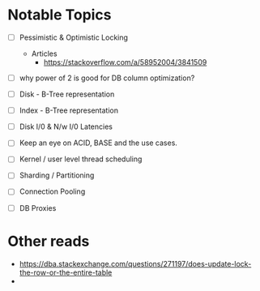 # Notable Topics

- [ ]  Pessimistic & Optimistic Locking
    -  Articles
        -  https://stackoverflow.com/a/58952004/3841509
- [ ]  why power of 2 is good for DB column optimization?
- [ ]  Disk -  B-Tree representation
- [ ]  Index - B-Tree representation
- [ ]  Disk I/0 & N/w I/0 Latencies
- [ ]  Keep an eye on ACID, BASE and the use cases.
- [ ]  Kernel / user level thread scheduling
- [ ]  Sharding / Partitioning
- [ ]  Connection Pooling
- [ ]  DB Proxies


# Other reads
- https://dba.stackexchange.com/questions/271197/does-update-lock-the-row-or-the-entire-table
- 
